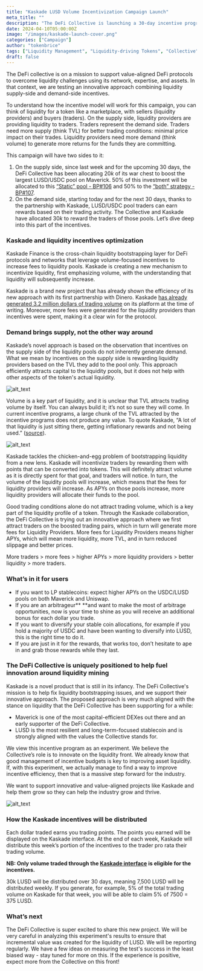 ```yaml
---
title: "Kaskade LUSD Volume Incentivization Campaign Launch"
meta_title: ""
description: "The DeFi Collective is launching a 30-day incentive program to help boost the liquidity and volume of the LUSD/USDC pair on Uniswap and Maverick, leveraging the new and upcoming Kaskade tech."
date: 2024-04-10T05:00:00Z
image: "/images/kaskade-launch-cover.png"
categories: ["Campaign"]
author: "tokenbrice"
tags: ["Liquidity Management", "Liquidity-driving Tokens", "Collective"]
draft: false
---
```


The DeFi collective is on a mission to support value-aligned DeFi protocols to overcome liquidity challenges using its network, expertise, and assets. In that context, we are testing an innovative approach combining liquidity supply-side and demand-side incentives.

To understand how the incentive model will work for this campaign, you can think of liquidity for a token like a marketplace, with sellers (liquidity providers) and buyers (traders). On the supply side, liquidity providers are providing liquidity to traders. Traders represent the demand side. Traders need more supply (think TVL) for better trading conditions: minimal price impact on their trades. Liquidity providers need more demand (think volume) to generate more returns for the funds they are committing.

This campaign will have two sides to it:



1. On the supply side, since last week and for the upcoming 30 days, the DeFi Collective has been allocating $20k$ of its war chest to boost the largest LUSD/USDC pool on Maverick. 50% of this investment will be allocated to this [“Static” pool - BP#106](bit.ly/MAV-BP106) and 50% to the [“both” strategy - BP#107](https://app.mav.xyz/boosted-positions/0xf21598a36710cbc18912b442e258a3bc48114159?chain=1). 
2. On the demand side, starting today and for the next 30 days, thanks to the partnership with Kaskade, LUSD/USDC pool traders can earn rewards based on their trading activity. The Collective and Kaskade have allocated $30k$ to reward the traders of those pools. Let’s dive deep into this part of the incentives.


### Kaskade and liquidity incentives optimization

Kaskade Finance is the cross-chain liquidity bootstrapping layer for DeFi protocols and networks that leverage volume-focused incentives to increase fees to liquidity pools. Kaskade is creating a new mechanism to incentivize liquidity, first emphasizing volume, with the understanding that liquidity will subsequently increase.

Kaskade is a brand new project that has already shown the efficiency of its new approach with its first partnership with Dinero. Kaskade [has already generated 3.2 million dollars of trading volume](https://x.com/Kaskade_Finance/status/1777313026913505653) on its platform at the time of writing. Moreover, more fees were generated for the liquidity providers than incentives were spent, making it a clear win for the protocol.


### Demand brings supply, not the other way around

Kaskade’s novel approach is based on the observation that incentives on the supply side of the liquidity pools do not inherently generate demand. What we mean by incentives on the supply side is rewarding liquidity providers based on the TVL they add to the pool only. This approach efficiently attracts capital to the liquidity pools, but it does not help with other aspects of the token's actual liquidity. 


![alt_text](https://raw.githubusercontent.com/deficollective/deficollective.github.io/main/assets/images/kaskade-campaign-launch/image1.gif)


Volume is a key part of liquidity, and it is unclear that TVL attracts trading volume by itself. You can always build it; it’s not so sure they will come. In current incentive programs, a large chunk of the TVL attracted by the incentive programs does not produce any value. To quote Kaskade, “A lot of that liquidity is just sitting there, getting inflationary rewards and not being used.” ([source](https://medium.com/@KaskadeFinance/liquidity-is-fractured-cfbd2403c6fd)).


![alt_text](https://raw.githubusercontent.com/deficollective/deficollective.github.io/main/assets/images/kaskade-campaign-launch/image2.jpg)


Kaskade tackles the chicken-and-egg problem of bootstrapping liquidity from a new lens. Kaskade will incentivize traders by rewarding them with points that can be converted into tokens. This will definitely attract volume as it is directly spent for that goal, and traders will notice. In turn, the volume of the liquidity pools will increase, which means that the fees for liquidity providers will increase. As APYs on those pools increase, more liquidity providers will allocate their funds to the pool.

Good trading conditions alone do not attract trading volume, which is a key part of the liquidity profile of a token. Through the Kaskade collaboration, the DeFi Collective is trying out an innovative approach where we first attract traders on the boosted trading pairs, which in turn will generate more fees for Liquidity Providers. More fees for Liquidity Providers means higher APYs, which will mean more liquidity, more TVL, and in turn reduced slippage and better prices. 

More traders > more fees > higher APYs > more liquidity providers > better liquidity > more traders.


### What’s in it for users



* If you want to LP stablecoins: expect higher APYs on the USDC/LUSD pools on both Maverick and Uniswap.
* If you are an arbitrageur** **and want to make the most of arbitrage opportunities, now is your time to shine as you will receive an additional bonus for each dollar you trade. 
* If you want to diversify your stable coin allocations, for example if you hold a majority of USDC and have been wanting to diversify into LUSD, this is the right time to do it.
* If you are just in it for the rewards, that works too, don’t hesitate to ape in and grab those rewards while they last.


### The DeFi Collective is uniquely positioned to help fuel innovation around liquidity mining

Kaskade is a novel product that is still in its infancy. The DeFi Collective's mission is to help fix liquidity bootstrapping issues, and we support their innovative approach. The proposed approach is very much aligned with the stance on liquidity that the DeFi Collective has been supporting for a while:



* Maverick is one of the most capital-efficient DEXes out there and an early supporter of the DeFi Collective.
* LUSD is the most resilient and long-term-focused stablecoin and is strongly aligned with the values the Collective stands for.

We view this incentive program as an experiment. We believe the Collective’s role is to innovate on the liquidity front. We already know that good management of incentive budgets is key to improving asset liquidity. If, with this experiment, we actually manage to find a way to improve incentive efficiency, then that is a massive step forward for the industry. 

We want to support innovative and value-aligned projects like Kaskade and help them grow so they can help the industry grow and thrive. 


![alt_text](https://raw.githubusercontent.com/deficollective/deficollective.github.io/main/assets/images/kaskade-campaign-launch/image3.gif)



### How the Kaskade incentives will be distributed 

Each dollar traded earns you trading points. The points you earned will be displayed on the Kaskade interface. At the end of each week, Kaskade will distribute this week’s portion of the incentives to the trader pro rata their trading volume. 

**NB: Only volume traded through the [Kaskade interface](https://www.kaskade.finance/) is eligible for the incentives.**

30k LUSD will be distributed over 30 days, meaning 7,500 LUSD will be distributed weekly. If you generate, for example, 5% of the total trading volume on Kaskade for that week, you will be able to claim 5% of 7500 = 375 LUSD. 


### What’s next

The DeFi Collective is super excited to share this new project. We will be very careful in analyzing this experiment's results to ensure that incremental value was created for the liquidity of LUSD. We will be reporting regularly. We have a few ideas on measuring the test's success in the least biased way - stay tuned for more on this. If the experience is positive, expect more from the Collective on this front!
